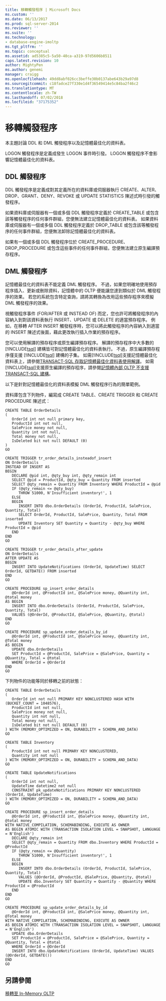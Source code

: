 ```yaml
---
title: 移轉觸發程序 | Microsoft Docs
ms.custom: ''
ms.date: 06/13/2017
ms.prod: sql-server-2014
ms.reviewer: ''
ms.suite: ''
ms.technology:
- database-engine-imoltp
ms.tgt_pltfrm: ''
ms.topic: conceptual
ms.assetid: ad5385c5-5a50-40ca-a319-97d5606b8511
caps.latest.revision: 10
author: MightyPen
ms.author: genemi
manager: craigg
ms.openlocfilehash: 49dd8abf026cc3beffe30b0137abe643b29a97d8
ms.sourcegitcommit: c18fadce27f330e1d4f36549414e5c84ba2f46c2
ms.translationtype: MT
ms.contentlocale: zh-TW
ms.lasthandoff: 07/02/2018
ms.locfileid: "37175352"
---
```

# <a name="migrating-triggers"></a>移轉觸發程序
  本主題討論 DDL 和 DML 觸發程序以及記憶體最佳化的資料表。  
  
 LOGON 觸發程序是定義成發生 LOGON 事件時引發。 LOGON 觸發程序不會影響記憶體最佳化的資料表。  
  
## <a name="ddl-triggers"></a>DDL 觸發程序  
 DDL 觸發程序是定義成對其定義所在的資料庫或伺服器執行 CREATE、ALTER、DROP、GRANT、DENY、REVOKE 或 UPDATE STATISTICS 陳述式時引發的觸發程序。  
  
 如果資料庫或伺服器有一個或多個 DDL 觸發程序定義於 CREATE_TABLE 或包含該等觸發程序的任何事件群組，您便無法建立記憶體最佳化的資料表。 如果資料庫或伺服器有一個或多個 DDL 觸發程序定義於 DROP_TABLE 或包含該等觸發程序的任何事件群組，您便無法卸除記憶體最佳化的資料表。  
  
 如果有一個或多個 DDL 觸發程序位於 CREATE_PROCEDURE、DROP_PROCEDURE 或包含這些事件的任何事件群組，您便無法建立原生編譯預存程序。  
  
## <a name="dml-triggers"></a>DML 觸發程序  
 記憶體最佳化的資料表不能定義 DML 觸發程序。 不過，如果您明確地使用預存程序插入、更新或刪除資料，記憶體中的 OLTP 便能讓您達到類似於 DML 觸發程序的效果。 若您的系統包含特定查詢，請將其轉換為改用這些預存程序來模擬 DML 觸發程序的效果。  
  
 視觸發程序事件 (FOR/AFTER 或 INSTEAD OF) 而定，您也許可將觸發程序的內容納入到對該資料表執行 INSERT、UPDATE 或 DELETE 的適當預存程序。 例如，在移轉 AFTER INSERT 觸發程序時，您可以將此觸發程序的內容納入到適當的 INSERT 陳述式後面，藉此更改執行插入作業的預存程序。  
  
 您可以使用解譯的預存程序或原生編譯預存程序。 解譯的預存程序中大多數的 [!INCLUDE[tsql](../../includes/tsql-md.md)] 建構皆可對記憶體最佳化的資料表執行。 不過，原生編譯預存程序僅支援 [!INCLUDE[tsql](../../includes/tsql-md.md)] 建構的子集。 如需[!INCLUDE[tsql](../../includes/tsql-md.md)]支援記憶體最佳化資料表上，請參閱[TRANSACT-SQL 存取記憶體最佳化資料表使用解譯](accessing-memory-optimized-tables-using-interpreted-transact-sql.md)。 如需[!INCLUDE[tsql](../../includes/tsql-md.md)]支援原生編譯的預存程序，請參閱[記憶體內部 OLTP 不支援 TRANSACT-SQL 建構](transact-sql-constructs-not-supported-by-in-memory-oltp.md)。  
  
 以下是針對記憶體最佳化的資料表模擬 DML 觸發程序行為的簡單範例。  
  
 資料庫包含下列物件，編寫成 CREATE TABLE、CREATE TRIGGER 和 CREATE PROCEDURE 陳述式：  
  
```tsql  
CREATE TABLE OrderDetails  
(  
   OrderId int not null primary key,  
   ProductId int not null,  
   SalePrice money not null,  
   Quantity int not null,  
   Total money not null,  
   IsDeleted bit not null DEFAULT (0)  
)  
GO  
  
CREATE TRIGGER tr_order_details_insteadof_insert  
ON OrderDetails  
INSTEAD OF INSERT AS  
BEGIN  
   DECLARE @pid int, @qty_buy int, @qty_remain int  
   SELECT @pid = ProductId, @qty_buy = Quantity FROM inserted  
   SELECT @qty_remain = Quantity FROM Inventory WHERE ProductId = @pid  
   IF (@qty_remain <= @qty_buy)  
      THROW 51000, N'Insufficient inventory!', 1  
   ELSE  
   BEGIN  
      INSERT INTO dbo.OrderDetails (OrderId, ProductId, SalePrice, Quantity, Total)   
      SELECT OrderId, ProductId, SalePrice, Quantity, Total FROM inserted  
      UPDATE Inventory SET Quantity = Quantity - @qty_buy WHERE ProductId = @pid  
   END  
END  
GO  
  
CREATE TRIGGER tr_order_details_after_update  
ON OrderDetails  
AFTER UPDATE AS  
BEGIN  
   INSERT INTO UpdateNotifications (OrderId, UpdateTime) SELECT OrderId, GETDATE() FROM inserted     
END  
GO  
  
CREATE PROCEDURE sp_insert_order_details   
   @OrderId int, @ProductId int, @SalePrice money, @Quantity int, @total money  
AS BEGIN  
   INSERT INTO dbo.OrderDetails (OrderId, ProductId, SalePrice, Quantity, Total)  
   VALUES (@OrderId, @ProductId, @SalePrice, @Quantity, @total)  
END  
GO  
  
CREATE PROCEDURE sp_update_order_details_by_id  
   @OrderId int, @ProductId int, @SalePrice money, @Quantity int, @Total money  
AS BEGIN  
   UPDATE dbo.OrderDetails   
   SET ProductId = @ProductId, SalePrice = @SalePrice, Quantity = @Quantity, Total = @total  
   WHERE OrderId = @OrderId  
END  
GO  
```  
  
 下列物件的功能等同於移轉之前的狀態：  
  
```tsql  
CREATE TABLE OrderDetails  
(  
   OrderId int not null PRIMARY KEY NONCLUSTERED HASH WITH (BUCKET_COUNT = 1048576),  
   ProductId int not null,  
   SalePrice money not null,  
   Quantity int not null,  
   Total money not null,  
   IsDeleted bit not null DEFAULT (0)  
) WITH (MEMORY_OPTIMIZED = ON, DURABILITY = SCHEMA_AND_DATA)  
GO  
  
CREATE TABLE Inventory  
(  
   ProductId int not null PRIMARY KEY NONCLUSTERED,  
   Quantity int not null  
) WITH (MEMORY_OPTIMIZED = ON, DURABILITY = SCHEMA_AND_DATA)  
GO  
  
CREATE TABLE UpdateNotifications  
(  
   OrderId int not null,  
   UpdateTime datetime2 not null  
   CONSTRAINT pk_updateNotifications PRIMARY KEY NONCLUSTERED (OrderId, UpdateTime)  
) WITH (MEMORY_OPTIMIZED = ON, DURABILITY = SCHEMA_AND_DATA)  
GO  
  
CREATE PROCEDURE sp_insert_order_details   
   @OrderId int, @ProductId int, @SalePrice money, @Quantity int, @total money  
WITH NATIVE_COMPILATION, SCHEMABINDING, EXECUTE AS OWNER  
AS BEGIN ATOMIC WITH (TRANSACTION ISOLATION LEVEL = SNAPSHOT, LANGUAGE = N'English')  
   DECLARE @qty_remain int  
   SELECT @qty_remain = Quantity FROM dbo.Inventory WHERE ProductId = @ProductId  
   IF (@qty_remain <= @Quantity)  
      THROW 51000, N'Insufficient inventory!', 1  
   ELSE  
   BEGIN  
      INSERT INTO dbo.OrderDetails (OrderId, ProductId, SalePrice, Quantity, Total)   
      VALUES (@OrderId, @ProductId, @SalePrice, @Quantity, @total)  
      UPDATE dbo.Inventory SET Quantity = Quantity - @Quantity WHERE ProductId = @ProductId  
   END  
END  
GO  
  
CREATE PROCEDURE sp_update_order_details_by_id  
   @OrderId int, @ProductId int, @SalePrice money, @Quantity int, @Total money  
WITH NATIVE_COMPILATION, SCHEMABINDING, EXECUTE AS OWNER  
AS BEGIN ATOMIC WITH (TRANSACTION ISOLATION LEVEL = SNAPSHOT, LANGUAGE = N'English')  
   UPDATE dbo.OrderDetails   
   SET ProductId = @ProductId, SalePrice = @SalePrice, Quantity = @Quantity, Total = @total  
   WHERE OrderId = @OrderId  
   INSERT INTO dbo.UpdateNotifications (OrderId, UpdateTime) VALUES (@OrderId, GETDATE())  
END  
GO  
```  
  
## <a name="see-also"></a>另請參閱  
 [移轉至 In-Memory OLTP](migrating-to-in-memory-oltp.md)  
  
  
